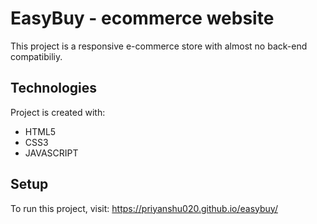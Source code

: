 
# EasyBuy - ecommerce website

  This project is a responsive e-commerce store with almost no back-end compatibiliy.
  
## Technologies

  Project is created with:
  * HTML5
  * CSS3
  * JAVASCRIPT
  
## Setup
  To run this project, visit: https://priyanshu020.github.io/easybuy/
